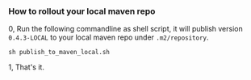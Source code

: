 ### How to rollout your local maven repo

0, Run the following commandline as shell script, it will publish version `0.4.3-LOCAL` to your local maven repo under `.m2/repository`.

```shell
sh publish_to_maven_local.sh
```

1, That's it.